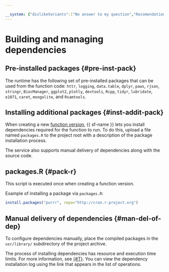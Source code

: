 ```yaml
---

__system: {"dislikeVariants":["No answer to my question","Recomendations didn't help","The content doesn't match title","Other"]}
---
```

# Building and managing dependencies

## Pre-installed packages {#pre-inst-pack}

The runtime has the following set of pre-installed packages that can be used from the function code:
`httr`, `logging`, `data.table`, `dplyr`, `paws`, `rjson`, `stringr`, `BiocManager`, `ggplot2`, `plotly`, `devtools`, `Rcpp`, `tidyr`, `lubridate`, `e1071`, `caret`, `mongolite`, and `Rsamtools`.

## Installing additional packages {#inst-addit-pack}

When creating a new [function version](../../operations/function/version-manage.md#func-version-create), {{ sf-name }} lets you install dependencies required for the function to run. To do this, upload a file named `packages.R` to the project root with a description of the package installation process.

The service also supports manual delivery of dependencies along with the source code.

## packages.R {#pack-r}

This script is executed once when creating a function version.

Example of installing a package via `packages.R`:

```R
install.packages("purrr", repo="http://cran.r-project.org")
```

## Manual delivery of dependencies {#man-del-of-dep}

To configure dependencies manually, place the compiled packages in the `usr/library/` subdirectory of the project archive.

The process of installing dependencies has resource and execution time limits. For more information, see [{#T}](../../concepts/limits.md). You can view the dependency installation log using the link that appears in the list of operations.

